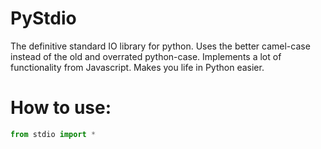 # PyStdio

The definitive standard IO library for python.
Uses the better camel-case instead of the old and overrated python-case.
Implements a lot of functionality from Javascript.
Makes you life in Python easier.

# How to use:
```py
from stdio import *
```

